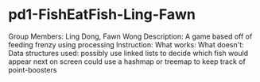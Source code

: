 pd1-FishEatFish-Ling-Fawn
=========================

Group Members: Ling Dong, Fawn Wong
Description: A game based off of feeding frenzy using processing
Instruction:
What works:
What doesn't:
Data structures used:
possibly use linked lists to decide which fish would appear next on screen
could use a hashmap or treemap to keep track of point-boosters
